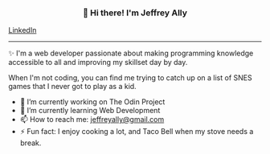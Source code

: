 
<h3 align="center">👋 Hi there! I'm Jeffrey Ally</h3>
<p style="text-align:center">
  
  <a href="www.linkedin.com/in/jeffrey-ally" >LinkedIn</a>
</p>

---
✨ I'm a web developer passionate about making programming knowledge accessible to all and improving my skillset day by day.

When I'm not coding, you can find me trying to catch up on a list of SNES games that I never got to play as a kid. 


   
- 🔭 I’m currently working on The Odin Project
- 🌱 I’m currently learning Web Development
- 📫 How to reach me: jeffreyally@gmail.com
- ⚡ Fun fact: I enjoy cooking a lot, and Taco Bell when my stove needs a break.
<!--
